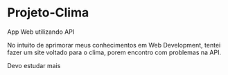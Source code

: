 # Projeto-Clima
App Web utilizando API 

No intuito de aprimorar meus conhecimentos em Web Development, tentei fazer um site voltado para o clima, porem encontro com problemas na API. 

Devo estudar mais
